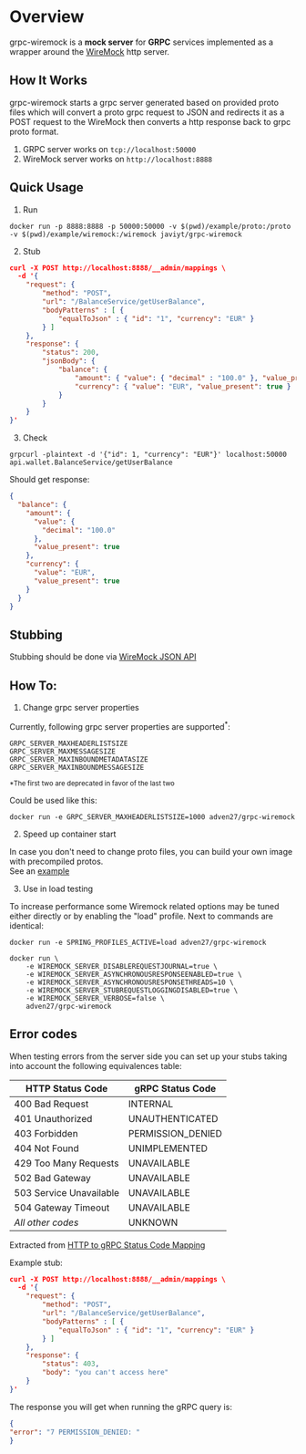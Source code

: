 # Overview
grpc-wiremock is a **mock server** for **GRPC** services implemented as a wrapper around the [WireMock](http://wiremock.org) http server.

## How It Works
grpc-wiremock starts a grpc server generated based on provided proto files which will convert a proto grpc request to JSON and redirects it as a POST request to the WireMock then converts a http response back to grpc proto format.
1. GRPC server works on `tcp://localhost:50000`
2. WireMock server works on `http://localhost:8888`

## Quick Usage
1) Run 
```posh
docker run -p 8888:8888 -p 50000:50000 -v $(pwd)/example/proto:/proto -v $(pwd)/example/wiremock:/wiremock javiyt/grpc-wiremock
```

2) Stub 
```json
curl -X POST http://localhost:8888/__admin/mappings \
  -d '{
    "request": {
        "method": "POST",
        "url": "/BalanceService/getUserBalance",
        "bodyPatterns" : [ {
            "equalToJson" : { "id": "1", "currency": "EUR" }
        } ]
    },
    "response": {
        "status": 200,
        "jsonBody": { 
            "balance": { 
                "amount": { "value": { "decimal" : "100.0" }, "value_present": true },
                "currency": { "value": "EUR", "value_present": true }
            } 
        }
    }
}'
```

3) Check 
```posh
grpcurl -plaintext -d '{"id": 1, "currency": "EUR"}' localhost:50000 api.wallet.BalanceService/getUserBalance
```

Should get response:
```json
{
  "balance": {
    "amount": {
      "value": {
        "decimal": "100.0"
      },
      "value_present": true
    },
    "currency": {
      "value": "EUR",
      "value_present": true
    }
  }
}
```
## Stubbing

Stubbing should be done via [WireMock JSON API](http://wiremock.org/docs/stubbing/) 

## How To:

1. Change grpc server properties

Currently, following grpc server properties are supported<sup>*</sup>:

```properties
GRPC_SERVER_MAXHEADERLISTSIZE
GRPC_SERVER_MAXMESSAGESIZE
GRPC_SERVER_MAXINBOUNDMETADATASIZE
GRPC_SERVER_MAXINBOUNDMESSAGESIZE
```
<sub>*The first two are deprecated in favor of the last two</sub>

Could be used like this:

```posh
docker run -e GRPC_SERVER_MAXHEADERLISTSIZE=1000 adven27/grpc-wiremock
```

2. Speed up container start

In case you don't need to change proto files, you can build your own image with precompiled protos.  
See an [example](/example/Dockerfile)

3. Use in load testing

To increase performance some Wiremock related options may be tuned either directly or by enabling the "load" profile. 
Next to commands are identical:
```posh
docker run -e SPRING_PROFILES_ACTIVE=load adven27/grpc-wiremock
```
```posh
docker run \
    -e WIREMOCK_SERVER_DISABLEREQUESTJOURNAL=true \
    -e WIREMOCK_SERVER_ASYNCHRONOUSRESPONSEENABLED=true \
    -e WIREMOCK_SERVER_ASYNCHRONOUSRESPONSETHREADS=10 \
    -e WIREMOCK_SERVER_STUBREQUESTLOGGINGDISABLED=true \
    -e WIREMOCK_SERVER_VERBOSE=false \
    adven27/grpc-wiremock
```

## Error codes
When testing errors from the server side you can set up your stubs taking into account the following equivalences table:

| HTTP Status Code           | gRPC Status Code   |
|----------------------------|--------------------|
| 400 Bad Request            | INTERNAL           |
| 401 Unauthorized           | UNAUTHENTICATED    |
| 403 Forbidden              | PERMISSION\_DENIED |
| 404 Not Found              | UNIMPLEMENTED      |
| 429 Too Many Requests      | UNAVAILABLE        |
| 502 Bad Gateway            | UNAVAILABLE        |
| 503 Service Unavailable    | UNAVAILABLE        |
| 504 Gateway Timeout        | UNAVAILABLE        |
| _All other codes_          | UNKNOWN            |

Extracted from [HTTP to gRPC Status Code Mapping](https://github.com/grpc/grpc/edit/master/doc/http-grpc-status-mapping.md)

Example stub:
```json
curl -X POST http://localhost:8888/__admin/mappings \
  -d '{
    "request": {
        "method": "POST",
        "url": "/BalanceService/getUserBalance",
        "bodyPatterns" : [ {
            "equalToJson" : { "id": "1", "currency": "EUR" }
        } ]
    },
    "response": {
        "status": 403,
        "body": "you can't access here"
    }
}'
```

The response you will get when running the gRPC query is:
```json
{
"error": "7 PERMISSION_DENIED: "
}
```